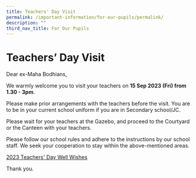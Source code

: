 ```yaml
---
title: Teachers' Day Visit
permalink: /important-information/for-our-pupils/permalink/
description: ""
third_nav_title: For Our Pupils
---
```

# **Teachers’ Day Visit**

Dear ex-Maha Bodhians,

We warmly welcome you to visit your teachers on **15 Sep 2023 (Fri) from 1.30 - 3pm**.

Please make prior arrangements with the teachers before the visit. You are to be in your current school uniform if you are in Secondary school/JC.

Please wait for your teachers at the Gazebo, and proceed to the Courtyard or the Canteen with your teachers.

Please follow our school rules and adhere to the instructions by our school staff. We seek your cooperation to stay within the above-mentioned areas.

[2023 Teachers' Day Well Wishes](https://mahabodhischool.padlet.org/seahyeepingclifford/former-students-showing-appreciation-for-school-leaders-and--m3ydu4w4ccp8zk5i)

Thank you.